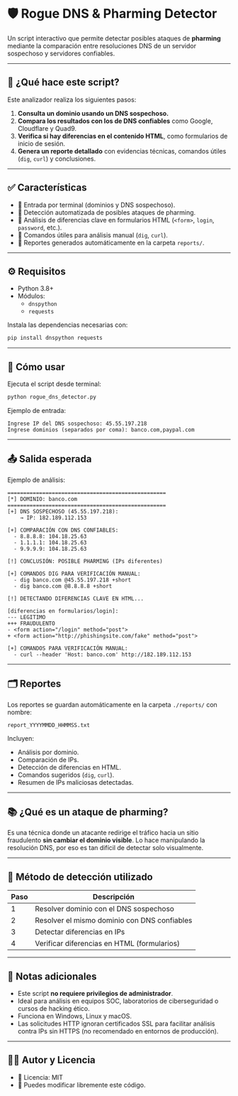 # 🛡️ Rogue DNS & Pharming Detector

Un script interactivo que permite detectar posibles ataques de **pharming** mediante la comparación entre resoluciones DNS de un servidor sospechoso y servidores confiables.

---

## 🔎 ¿Qué hace este script?

Este analizador realiza los siguientes pasos:

1. **Consulta un dominio usando un DNS sospechoso.**
2. **Compara los resultados con los de DNS confiables** como Google, Cloudflare y Quad9.
3. **Verifica si hay diferencias en el contenido HTML**, como formularios de inicio de sesión.
4. **Genera un reporte detallado** con evidencias técnicas, comandos útiles (`dig`, `curl`) y conclusiones.

---

## ✅ Características

- 🔹 Entrada por terminal (dominios y DNS sospechoso).
- 🔹 Detección automatizada de posibles ataques de pharming.
- 🔹 Análisis de diferencias clave en formularios HTML (`<form>`, `login`, `password`, etc.).
- 🔹 Comandos útiles para análisis manual (`dig`, `curl`).
- 🔹 Reportes generados automáticamente en la carpeta `reports/`.

---

## ⚙️ Requisitos

- Python 3.8+
- Módulos:
  - `dnspython`
  - `requests`

Instala las dependencias necesarias con:

```bash
pip install dnspython requests
```

---

## 🚀 Cómo usar

Ejecuta el script desde terminal:

```bash
python rogue_dns_detector.py
```

Ejemplo de entrada:

```plaintext
Ingrese IP del DNS sospechoso: 45.55.197.218
Ingrese dominios (separados por coma): banco.com,paypal.com
```

---

## 📤 Salida esperada

Ejemplo de análisis:

```
==================================================
[*] DOMINIO: banco.com
==================================================
[+] DNS SOSPECHOSO (45.55.197.218):
    → IP: 182.189.112.153

[+] COMPARACIÓN CON DNS CONFIABLES:
  - 8.8.8.8: 104.18.25.63
  - 1.1.1.1: 104.18.25.63
  - 9.9.9.9: 104.18.25.63

[!] CONCLUSIÓN: POSIBLE PHARMING (IPs diferentes)

[+] COMANDOS DIG PARA VERIFICACIÓN MANUAL:
  - dig banco.com @45.55.197.218 +short
  - dig banco.com @8.8.8.8 +short

[!] DETECTANDO DIFERENCIAS CLAVE EN HTML...

[diferencias en formularios/login]:
--- LEGITIMO
+++ FRAUDULENTO
- <form action="/login" method="post">
+ <form action="http://phishingsite.com/fake" method="post">

[+] COMANDOS PARA VERIFICACIÓN MANUAL:
  - curl --header 'Host: banco.com' http://182.189.112.153
```

---

## 🗂 Reportes

Los reportes se guardan automáticamente en la carpeta `./reports/` con nombre:

```
report_YYYYMMDD_HHMMSS.txt
```

Incluyen:

- Análisis por dominio.
- Comparación de IPs.
- Detección de diferencias en HTML.
- Comandos sugeridos (`dig`, `curl`).
- Resumen de IPs maliciosas detectadas.

---

## 📚 ¿Qué es un ataque de pharming?

Es una técnica donde un atacante redirige el tráfico hacia un sitio fraudulento **sin cambiar el dominio visible**. Lo hace manipulando la resolución DNS, por eso es tan difícil de detectar solo visualmente.

---

## 🧪 Método de detección utilizado

| Paso | Descripción                                  |
| ---- | -------------------------------------------- |
| 1    | Resolver dominio con el DNS sospechoso       |
| 2    | Resolver el mismo dominio con DNS confiables |
| 3    | Detectar diferencias en IPs                  |
| 4    | Verificar diferencias en HTML (formularios)  |

---

## 📝 Notas adicionales

- Este script **no requiere privilegios de administrador**.
- Ideal para análisis en equipos SOC, laboratorios de ciberseguridad o cursos de hacking ético.
- Funciona en Windows, Linux y macOS.
- Las solicitudes HTTP ignoran certificados SSL para facilitar análisis contra IPs sin HTTPS (no recomendado en entornos de producción).

---

## 🧑‍💻 Autor y Licencia

- 📄 Licencia: MIT
- 🔧 Puedes modificar libremente este código.
